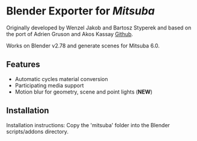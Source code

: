 # Blender Exporter for *Mitsuba*

Originally developed by Wenzel Jakob and Bartosz Styperek and based on the port of Adrien Gruson and Akos Kassay [Github](https://github.com/beltegeuse/mitsuba-blender).

Works on Blender v2.78 and generate scenes for Mitsuba 6.0.

## Features

* Automatic cycles material conversion
* Participating media support
* Motion blur for geometry, scene and point lights (**NEW**)


## Installation
Installation instructions: Copy the 'mitsuba' folder into the Blender scripts/addons directory.